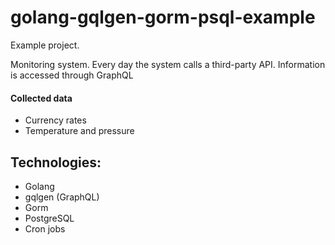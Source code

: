 # golang-gqlgen-gorm-psql-example

Example project. 

Monitoring system. Every day the system calls a third-party API. Information is accessed through GraphQL

#### Collected data

  - Currency rates
  - Temperature and pressure

## Technologies:
  - Golang
  - gqlgen (GraphQL)
  - Gorm
  - PostgreSQL
  - Cron jobs
